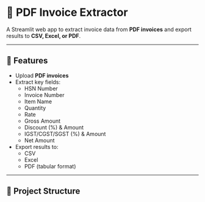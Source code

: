 # 📑 PDF Invoice Extractor

A Streamlit web app to extract invoice data from **PDF invoices** and export results to **CSV, Excel, or PDF**.

---

## 🚀 Features
- Upload **PDF invoices**
- Extract key fields:
  - HSN Number
  - Invoice Number
  - Item Name
  - Quantity
  - Rate
  - Gross Amount
  - Discount (%) & Amount
  - IGST/CGST/SGST (%) & Amount
  - Net Amount
- Export results to:
  - CSV
  - Excel
  - PDF (tabular format)

---

## 📂 Project Structure
